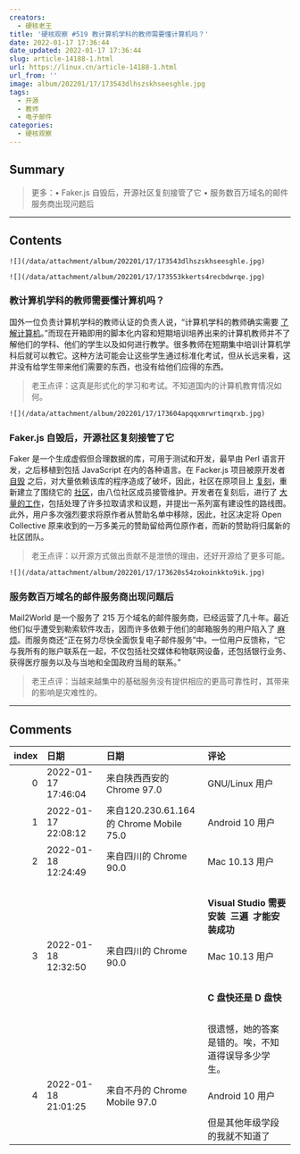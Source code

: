```yaml
---
creators:
  - 硬核老王
title: '硬核观察 #519 教计算机学科的教师需要懂计算机吗？'
date: 2022-01-17 17:36:44
date_updated: 2022-01-17 17:36:44
slug: article-14188-1.html
url: https://linux.cn/article-14188-1.html
url_from: ''
image: album/202201/17/173543dlhszskhseesghle.jpg
tags:
  - 开源
  - 教师
  - 电子邮件
categories:
  - 硬核观察
---
```


## Summary

> 更多：• Faker.js 自毁后，开源社区复刻接管了它 • 服务数百万域名的邮件服务商出现问题后

***

<!-- more -->

## Contents

`![](/data/attachment/album/202201/17/173543dlhszskhseesghle.jpg)`

`![](/data/attachment/album/202201/17/173553kkerts4recbdwrqe.jpg)`

### 教计算机学科的教师需要懂计算机吗？

国外一位负责计算机学科的教师认证的负责人说，“计算机学科的教师确实需要 [了解计算机](https://cestlaz.github.io/post/whats-a-syllabus/)。”而现在开箱即用的脚本化内容和短期培训培养出来的计算机教师并不了解他们的学科、他们的学生以及如何进行教学。很多教师在短期集中培训计算机学科后就可以教它。这种方法可能会让这些学生通过标准化考试，但从长远来看，这并没有给学生带来他们需要的东西，也没有给他们应得的东西。

> 
> 老王点评：这真是形式化的学习和考试。不知道国内的计算机教育情况如何。
> 
> 
> 

`![](/data/attachment/album/202201/17/173604apqqxmrwrtimqrxb.jpg)`

### Faker.js 自毁后，开源社区复刻接管了它

Faker 是一个生成虚假但合理数据的库，可用于测试和开发，最早由 Perl 语言开发，之后移植到包括 JavaScript 在内的各种语言。在 Facker.js 项目被原开发者 [自毁](https://linux.cn/article-14167-1.html) 之后，对大量依赖该库的程序造成了破坏，因此，社区在原项目上 [复刻](https://github.com/faker-js/faker)，重新建立了围绕它的 [社区](https://fakerjs.dev/)，由八位社区成员接管维护。开发者在复刻后，进行了 [大量的工作](https://fakerjs.dev/update.html#an-update-from-the-faker-team)，包括处理了许多拉取请求和议题，并提出一系列富有建设性的路线图。此外，用户多次强烈要求将原作者从赞助名单中移除，因此，社区决定将 Open Collective 原来收到的一万多美元的赞助留给两位原作者，而新的赞助将归属新的社区团队。

> 
> 老王点评：以开源方式做出贡献不是泄愤的理由，还好开源给了更多可能。
> 
> 
> 

`![](/data/attachment/album/202201/17/173620s54zokoinkkto9ik.jpg)`

### 服务数百万域名的邮件服务商出现问题后

Mail2World 是一个服务了 215 万个域名的邮件服务商，已经运营了几十年。最近他们似乎遭受到勒索软件攻击，因而许多依赖于他们的邮箱服务的用户陷入了 [麻烦](https://bluescreencomputer.com/2022/01/14/mail2worlds-2022-email-outage/)。而服务商还“正在努力尽快全面恢复电子邮件服务”中。一位用户反馈称，“它与我所有的账户联系在一起，不仅包括社交媒体和物联网设备，还包括银行业务、获得医疗服务以及与当地和全国政府当局的联系。”

> 
> 老王点评：当越来越集中的基础服务没有提供相应的更高可靠性时，其带来的影响是灾难性的。
> 
> 
>

***

## Comments

|   index | 日期                | 日期                                                    | 评论                                                                                                                                                                    |
|--------:|:--------------------|:--------------------------------------------------------|:------------------------------------------------------------------------------------------------------------------------------------------------------------------------|
|       0 | 2022-01-17 17:46:04 | 来自陕西西安的 Chrome 97.0|GNU/Linux 用户               | 分布式系统总是比集中要好很多，我觉得给伦敦提供面包的是无数家小面包店这句话很在理。                                                                   |
|       1 | 2022-01-17 22:08:12 | 来自120.230.61.164的 Chrome Mobile 75.0|Android 10 用户 | 钱的问题，把技术人员弄走了，各种问题就来了。                                                                                                         |
|       2 | 2022-01-18 12:24:49 | 来自四川的 Chrome 90.0|Mac 10.13 用户                   | 我至今都记得教我 C 语言的那位老师，那一句惊为天人的话：<br />                                                                                        |
|         |                     |                                                         | <br />                                                                                                                                               |
|         |                     |                                                         | **Visual Studio 需要安装&nbsp;&nbsp;三遍&nbsp;&nbsp;才能安装成功**                                                                                               |
|       3 | 2022-01-18 12:32:50 | 来自四川的 Chrome 90.0|Mac 10.13 用户                   | 鬼知道她是在哪里下载的盗版，反正她那盗版我是一次安装成功。对了，她在上课时还问过一个小知识：<br />                                                   |
|         |                     |                                                         | <br />                                                                                                                                               |
|         |                     |                                                         | **C 盘快还是 D 盘快**<br />                                                                                                                                |
|         |                     |                                                         | <br />                                                                                                                                               |
|         |                     |                                                         | 很遗憾，她的答案是错的。唉，不知道得误导多少学生。                                                                                                                      |
|       4 | 2022-01-18 21:01:25 | 来自不丹的 Chrome Mobile 97.0|Android 10 用户           | 作为一名本科在读计算机科学师范生，我可以肯定目前的普通高中的信息技术老师对于计算机原理以及信息，无论是理解还是教学功底都是非常厉害、非常到位的<br /> |
|         |                     |                                                         | 但是其他年级学段的我就不知道了                                                                                                                                      |
